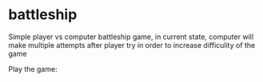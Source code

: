 # battleship

Simple player vs computer battleship game, in current state, computer will make multiple attempts after player try in order to increase difficulity of the game

Play the game: 

